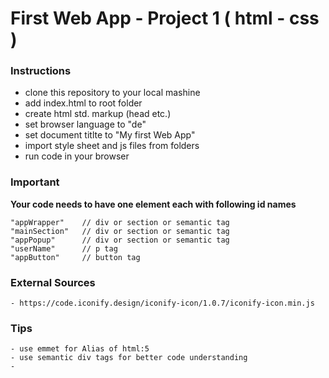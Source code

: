 # First Web App - Project 1 ( html - css )

### Instructions
- clone this repository to your local mashine
- add index.html to root folder
- create html std. markup (head etc.)
- set browser language to "de"
- set document titlte to "My first Web App"
- import style sheet and js files from folders
- run code in your browser

### Important
**Your code needs to have one element each with following id names**

    "appWrapper"    // div or section or semantic tag
    "mainSection"   // div or section or semantic tag
    "appPopup"      // div or section or semantic tag
    "userName"      // p tag
    "appButton"     // button tag


### External Sources
    - https://code.iconify.design/iconify-icon/1.0.7/iconify-icon.min.js

### Tips
    - use emmet for Alias of html:5
    - use semantic div tags for better code understanding
    -
